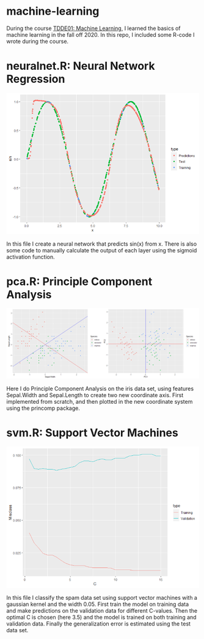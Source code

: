 # machine-learning
During the course [TDDE01: Machine Learning](https://liu.se/studieinfo/en/kurs/tdde01/ht-2020), I learned the basics of machine learning in the fall off 2020. In this repo, I included some R-code I wrote during the course.

# neuralnet.R: Neural Network Regression
![Neuralnet](images/nn.png)

In this file I create a neural network that predicts sin(x) from x. There is also some code to manually calculate the output of each layer using the sigmoid activation function.

# pca.R: Principle Component Analysis
![PCA](images/pca.png)

Here I do Principle Component Analysis on the iris data set, using features Sepal.Width and Sepal.Length to create two new coordinate axis. First implemented from scratch, and then plotted in the new coordinate system using the princomp package.

# svm.R: Support Vector Machines
![SVM](images/svm.png)

In this file I classify the spam data set using support vector machines with a gaussian kernel and the width 0.05. First train the model on training data and make predictions on the validation data for different C-values. Then the optimal C is chosen (here 3.5) and the model is trained on both training and validation data. Finally the generalization error is estimated using the test data set.
